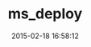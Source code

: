 ---
layout: post
title:  "ms_deploy"
repo:   "mschiller/ms_deploy"
date:   2015-02-18 16:58:12
gemurl: https://github.com/mschiller/ms_deploy
---